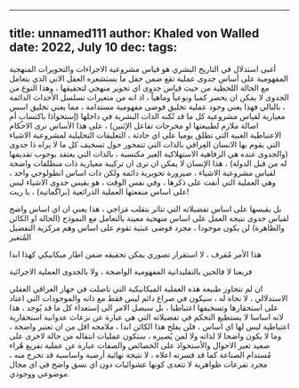 
---
title: unnamed111
author: Khaled von Walled
date: 2022, July 10
dec:
tags:
---

أغبى استدلال في التاريخ البشري هو قياس مشروعية الاجراءات والتحويرات المنهجية المفهومية على أساس جدوى عملية تقع ضمن حقل ما يستشعره العقل الاني الذي يتعامل مع الحالة اللحظية من حيث قياس جدوى اي تحوير منهجي لتحقيقها ، وهذا النوع من الجدوى لا يمكن ان يحصر كميا ونوعياً وماهياً ، اذ انه من متغيرات تسلسل الأحداث الدائمة ، بالتالي فهذا يعني وجود عملية تخليق فوضى مفهومية مستدامة ، مما يعني تخليق اسس معيارية لقياس مشروعية كل ما قد تُكنه الذات البشرية في داخلها (إستحواذا باكتسابٍ أم اصالة ملازم لطبيعتها او مخرجات تفاعل الإثنين) ، على هذا الأساس نرى الاحكام الاعتباطية الغبية التي تطلق يوميا على اي حادثة ، التعليقات التحليلية لمشروعية الاشياء التي يقوم بها الانسان العِراقي بالذات التي تتمحور حول تسخيف كل ما لا يراه ذا جدوى (والجدوى عنده هي الرفاهية الاستهلاكية الغير مكتسبة ، بالذات التي يعتقد بوجوب تقديمها له من قبل الدولة) ، هذا الإنسان لا يمكن ان ترى ان تركيبة معيارية ذات منطلقات واضحة لقياس مشروعية الاشياء ، صيرورة تحويرية دائمة ولكن ذات اساس انطولوجي واحد ، وهي العملية التي أنفت على ذكرها ، وفي نفس الوقت ، هو يقيس جدوى الاشياء ليس على اساس منفعتها العملية الذرائعية (براگماتية) ، يا ريت!

بل يقيسها على اساس تفضيلاته التي تتاثر بتقلب مَزاجي ، هذا يعني ان اي اساس واضح لقياس جدوى نتيجة العمل على اساس منهجية معينة بالتعامل مع النموذج (الحالة او الكائن والظاهرة) لن يكون موجودا ، مجرد فوضى عبثية تقوم على اساس وهم مركزية التفضيل المُتغير 

هذا الأمر مُقرف ، لا استقرار تصوري يمكن تحقيقه ضمن اطار ميكانيكي كهذا ابدا

فربعنا لا فالحين بالتقليدانية المفهومية الواضحة ، ولا بالجدوى العملية الاجرائية

ان لم تتجاوز طبيعة هذه العملية الميكانيكية التي تاصلت في جهاز العراقي العقلي الاستدلالي ، لا نجاة له ، سيكون في صراع دائم ليس فقط مع ذاته والموجودات التي اعتاد على استحقارها وتسخيفها اعتباطيا ، بل سيصل الامر الى إستعداء كل ما قد يُوجد ، هذا لانه اساسا لا يستطيع التحكم في تفضيلاته التي هي عبارة عن نزعات عدوانية استحقارية اعتباطية ليس لها اي اساس  ، فلن يفلح هذا الكائن ابدا ، ملامحه اقل من ان تعتبر واضحة ، وما لا يكون واضحا لا لذاته ولا لمن يُصيره ، ستكون عمليات انتقاله من حالة لاخرى على صعيد تغير الاحوال والأستحواذ على الخصائص والصفات عبارة عن عملية تفريغ هُراء مُستدام الصناعة كما قد فسرته اعلاه ، لا نتيجة نهائية أرضية واساسية قد تخرج منه ، مجرد تفرعات ظواهرية لا تتعدى كونها عشوائيات دون اي نسق واضح في اي مجال موضوعي ووجودي.

